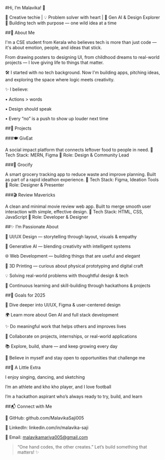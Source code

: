 #Hi, I’m Malavika! 👋

🎨 Creative techie | 💡 Problem solver with heart | 🧠 Gen AI & Design Explorer
🚀 Building tech with purpose — one wild idea at a time



##🧩 About Me

I'm a CSE student from Kerala who believes tech is more than just code —
it's about emotion, people, and ideas that stick.

From drawing posters to designing UI, from childhood dreams to real-world projects —
I love giving life to things that matter.

🛠️ I started with no tech background.
Now I'm building apps, pitching ideas, and exploring the space where logic meets creativity.

✨ I believe:

• Actions > words

• Design should speak

• Every “no” is a push to show up louder next time




##🚀 Projects

###🍽️ GivEat

A social impact platform that connects leftover food to people in need.
🔧 Tech Stack: MERN, Figma
📍 Role: Design & Community Lead

###🛒 Grocify

A smart grocery tracking app to reduce waste and improve planning.
Built as part of a rapid ideathon experience.
🔧 Tech Stack: Figma, Ideation Tools
📍 Role: Designer & Presenter

###🎬 Review Mavericks

A clean and minimal movie review web app.
Built to merge smooth user interaction with simple, effective design.
🔧 Tech Stack: HTML, CSS, JavaScript
📍 Role: Developer & Designer



##✨ I’m Passionate About

🎨 UI/UX Design — storytelling through layout, visuals & empathy

🤖 Generative AI — blending creativity with intelligent systems

🌐 Web Development — building things that are useful and elegant

🧩 3D Printing — curious about physical prototyping and digital craft

💡 Solving real-world problems with thoughtful design & tech

🌱 Continuous learning and skill-building through hackathons & projects




##🎯 Goals for 2025

🎨 Dive deeper into UI/UX, Figma & user-centered design

🌍 Learn more about Gen AI and full stack development

✨ Do meaningful work that helps others and improves lives

🤝 Collaborate on projects, internships, or real-world applications

📚 Explore, build, share — and keep growing every day

🌟 Believe in myself and stay open to opportunities that challenge me




##💬 A Little Extra

I enjoy singing, dancing, and sketching

I’m an athlete and kho kho player, and I love football

I’m a hackathon aspirant who’s always ready to try, build, and learn




##📬 Connect with Me

🔗 GitHub: github.com/MalavikaSaji005

💼 LinkedIn: linkedin.com/in/malavika-saji

📧 Email: malavikamariya005@gmail.com




> “One hand codes, the other creates.”
Let’s build something that matters! ✨
> 
